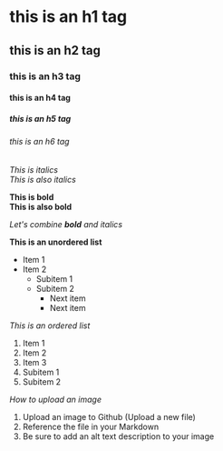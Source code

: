 # this is an h1 tag
## this is an h2 tag
### this is an h3 tag
#### this is an h4 tag
##### this is an h5 tag
###### this is an h6 tag

*This is italics* <br>
_This is also italics_

**This is bold** <br>
__This is also bold__

_Let's combine **bold** and italics_

**This is an unordered list**
* Item 1
* Item 2
  * Subitem 1
  * Subitem 2
    * Next item
    * Next item

*This is an ordered list*
1. Item 1
2. Item 2
3. Item 3
  4.   Subitem 1
  5.   Subitem 2

*How to upload an image*
1. Upload an image to Github (Upload a new file)
2. Reference the file in your Markdown
3. Be sure to add an alt text description to your image

